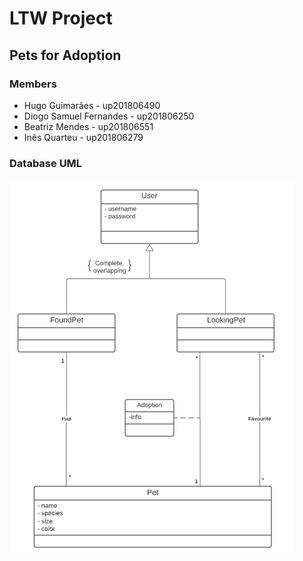 # LTW Project
## Pets for Adoption 

### Members

- Hugo Guimarães - up201806490
- Diogo Samuel Fernandes - up201806250
- Beatriz Mendes - up201806551
- Inês Quarteu - up201806279



### Database UML

![UML](imgs/uml.png)


